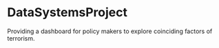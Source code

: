# DataSystemsProject
Providing a dashboard for policy makers to explore coinciding factors of terrorism.
